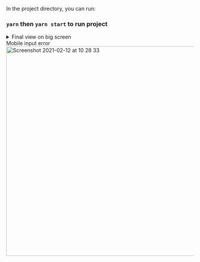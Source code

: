 In the project directory, you can run:

### `yarn` then `yarn start` to run project

<details>
<summary>Final view on big screen</summary>
<img width="1315" alt="Screenshot 2021-02-12 at 10 27 10" src="https://user-images.githubusercontent.com/43815295/107745381-e5fce480-6d1c-11eb-9c18-dcc2a3acb145.png">
</details>

<summary>Mobile input error</summary>
<img width="563" alt="Screenshot 2021-02-12 at 10 28 33" src="https://user-images.githubusercontent.com/43815295/107745516-1b093700-6d1d-11eb-8102-502c64431f77.png">

</details>
